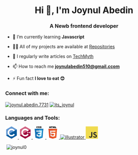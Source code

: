 <h1 align="center">Hi 👋, I'm Joynul Abedin</h1>
<h3 align="center">A Newb frontend developer</h3>

- 🌱 I’m currently learning **Javascript**

- 👨‍💻 All of my projects are available at <a href="https://github.com/joynul0?tab=repositories" target="blank">Repositories</a>

- 📝 I regularly write articles on <a href="https://techmyth.xyz" target="blank">TechMyth </a>
- 📫 How to reach me **joynulabedin510@gmail.ccom**

- ⚡ Fun fact **I love to eat 😊**

<h3 align="left">Connect with me:</h3>
<p align="left">
<a href="https://fb.com/joynul.abedin.7731" target="blank"><img align="center" src="https://raw.githubusercontent.com/rahuldkjain/github-profile-readme-generator/master/src/images/icons/Social/facebook.svg" alt="joynul.abedin.7731" height="30" width="40" /></a>
<a href="https://instagram.com/its_joynul" target="blank"><img align="center" src="https://raw.githubusercontent.com/rahuldkjain/github-profile-readme-generator/master/src/images/icons/Social/instagram.svg" alt="its_joynul" height="30" width="40" /></a>
</p>

<h3 align="left">Languages and Tools:</h3>
<p align="left">  <a href="https://www.cprogramming.com/" target="_blank"> <img src="https://raw.githubusercontent.com/devicons/devicon/master/icons/c/c-original.svg" alt="c" width="40" height="40"/> </a> 
  <a href="https://www.w3schools.com/cpp/" target="_blank"> <img src="https://raw.githubusercontent.com/devicons/devicon/master/icons/cplusplus/cplusplus-original.svg" alt="cplusplus" width="40" height="40"/> </a>
  <a href="https://www.w3schools.com/css/" target="_blank"> <img src="https://raw.githubusercontent.com/devicons/devicon/master/icons/css3/css3-original-wordmark.svg" alt="css3" width="40" height="40"/> </a> 
   <a href="https://www.w3.org/html/" target="_blank"> <img src="https://raw.githubusercontent.com/devicons/devicon/master/icons/html5/html5-original-wordmark.svg" alt="html5" width="40" height="40"/> </a> <a href="https://www.adobe.com/in/products/illustrator.html" target="_blank"> <img src="https://www.vectorlogo.zone/logos/adobe_illustrator/adobe_illustrator-icon.svg" alt="illustrator" width="40" height="40"/> </a> <a href="https://developer.mozilla.org/en-US/docs/Web/JavaScript" target="_blank"> <img src="https://raw.githubusercontent.com/devicons/devicon/master/icons/javascript/javascript-original.svg" alt="javascript" width="40" height="40"/> </a>  </p>

<p>&nbsp;<img align="center" src="https://github-readme-stats.vercel.app/api?username=joynul0&show_icons=true&theme=dark&title_color=ffffff&text_color=FFFF00&locale=en" alt="joynul0" /></p>
                                                   





 


